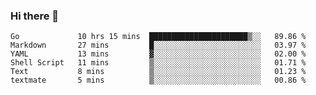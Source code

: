 ### Hi there 👋

<!--
**yeya24/yeya24** is a ✨ _special_ ✨ repository because its `README.md` (this file) appears on your GitHub profile.

Here are some ideas to get you started:

- 🔭 I’m currently working on ...
- 🌱 I’m currently learning ...
- 👯 I’m looking to collaborate on ...
- 🤔 I’m looking for help with ...
- 💬 Ask me about ...
- 📫 How to reach me: ...
- 😄 Pronouns: ...
- ⚡ Fun fact: ...
-->

<!--START_SECTION:waka-->

```text
Go             10 hrs 15 mins  ██████████████████████▒░░   89.86 %
Markdown       27 mins         █░░░░░░░░░░░░░░░░░░░░░░░░   03.97 %
YAML           13 mins         ▓░░░░░░░░░░░░░░░░░░░░░░░░   02.00 %
Shell Script   11 mins         ▒░░░░░░░░░░░░░░░░░░░░░░░░   01.71 %
Text           8 mins          ▒░░░░░░░░░░░░░░░░░░░░░░░░   01.23 %
textmate       5 mins          ▒░░░░░░░░░░░░░░░░░░░░░░░░   00.86 %
```

<!--END_SECTION:waka-->
